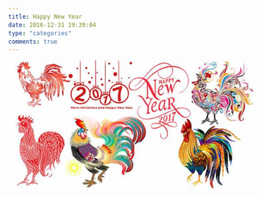 ```yaml
---
title: Happy New Year
date: 2016-12-31 19:39:04
type: "categories"
comments: true
---
```


![](/images/happy-new-year.jpg)
